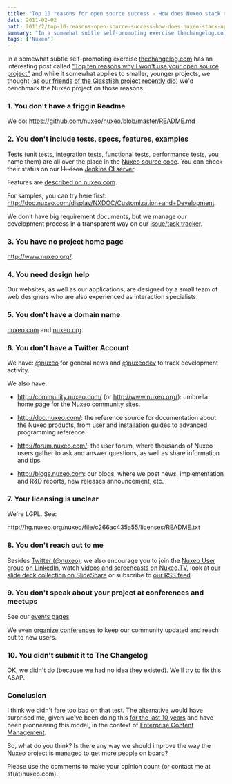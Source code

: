 ```yaml
---
title: "Top 10 reasons for open source success - How does Nuxeo stack up?"
date: 2011-02-02
path: 2011/2/top-10-reasons-open-source-success-how-does-nuxeo-stack-up
summary: "In a somewhat subtle self-promoting exercise thechangelog.com has an interesting post called \"Top ten reasons why I won't use your open source project\" and while it somewhat applies to smaller, younger projects, we thought (as our friends of the Glassfish project recently did) we'd benchmark the Nuxeo project on those reasons."
tags: ['Nuxeo']
---
```


In a somewhat subtle self-promoting exercise <a href="http://thechangelog.com">thechangelog.com</a>
has an interesting post called <a href="http://thechangelog.com/post/3032074343/top-ten-reasons-why-i-wont-use-your-open-source-project">"Top ten reasons why I won't use your open source
project"</a> and while it somewhat applies to smaller, younger projects, we
thought (as <a href="http://blogs.sun.com/theaquarium/entry/top_10_reasons_for_open">our friends of the Glassfish project recently did</a>) we'd benchmark the
Nuxeo project on those reasons.</p>

<!-- more -->

<h3>1. You don't have a friggin Readme</h3>

We do: <a href="https://github.com/nuxeo/nuxeo/blob/master/README.md">https://github.com/nuxeo/nuxeo/blob/master/README.md</a>

<h3>2. You don't include tests, specs, features, examples</h3>

Tests (unit tests, integration tests, functional tests, performance tests, you name them) are all over the place in the <a href="https://doc.nuxeo.com/display/CORG/Getting+the+Nuxeo+source+code">Nuxeo source code</a>. You can check their status on our <strike>Hudson</strike> <a href="http://qa.nuxeo.org/">Jenkins CI server</a>.

Features are <a href="http://www.nuxeo.com/en/products/ep">described on nuxeo.com</a>.

For samples, you can try here first: <a href="http://doc.nuxeo.com/display/NXDOC/Customization+and+Development">http://doc.nuxeo.com/display/NXDOC/Customization+and+Development</a>.

We don't have big requirement documents, but we manage our development process in a transparent way on our <a href="http://jira.nuxeo.org/">issue/task tracker</a>.

<h3>3. You have no project home page</h3>

<a href="http://www.nuxeo.org/">http://www.nuxeo.org/</a>.

<h3>4. You need design help</h3>

Our websites, as well as our applications, are designed by a small team of web designers who are also experienced as interaction specialists.

<h3>5. You don't have a domain name</h3>

<a href="http://www.nuxeo.com/">nuxeo.com</a> and <a href="http://www.nuxeo.org/">nuxeo.org</a>.

<h3>6. You don't have a Twitter Account</h3>

We have: <a href="http://twitter.com/nuxeo">@nuxeo</a> for general news and <a href="http://twitter.com/nuxeodev">@nuxeodev</a> to track development activity.

We also have:

<ul>

<li><p><a href="http://community.nuxeo.com/">http://community.nuxeo.com/</a> (or <a href="http://www.nuxeo.org/">http://www.nuxeo.org/</a>): umbrella home page for the Nuxeo community sites.</p></li>

<li><p><a href="http://doc.nuxeo.com/">http://doc.nuxeo.com/</a>: the reference source for documentation about the Nuxeo products, from user and installation guides to advanced programming reference.</p></li>

<li><p><a href="http://forum.nuxeo.com/">http://forum.nuxeo.com/</a>: the user forum, where thousands of Nuxeo users gather to ask and answer questions, as well as share information and tips.</p></li>

<li><p><a href="http://blogs.nuxeo.com">http://blogs.nuxeo.com</a>: our blogs, where we post news, implementation and R&amp;D reports, new releases announcement, etc.</p></li>

</ul>

<h3>7. Your licensing is unclear</h3>

We're LGPL. See:

<a href="http://hg.nuxeo.org/nuxeo/file/c266ac435a55/licenses/README.txt">http://hg.nuxeo.org/nuxeo/file/c266ac435a55/licenses/README.txt</a>

<h3>8. You don't reach out to me</h3>

Besides <a href="http://twitter.com/nuxeo">Twitter (@nuxeo)</a>, we also encourage you to join the <a href="http://www.linkedin.com/groups?mostPopular=&amp;gid=43314">Nuxeo User group on LinkedIn</a>, watch <a href="http://www.youtube.com/nuxeo/">videos and screencasts on Nuxeo.TV</a>, look at <a href="http://www.slideshare.net/nuxeo/presentations">our slide deck collection on SlideShare</a> or subscribe to <a href="http://community.nuxeo.com/rss">our RSS feed</a>.

<h3>9. You don't speak about your project at conferences and meetups</h3>

See our <a href="http://www.nuxeo.com/en/about/events">events pages</a>.

We even <a href="http://www.nuxeo.com/en/about/events/nuxeoworld2010">organize conferences</a> to keep our community updated and reach out to new users.

<h3>10. You didn't submit it to The Changelog</h3>

OK, we didn't do (because we had no idea they existed). We'll try to fix this ASAP.

<h3>Conclusion</h3>

I think we didn't fare too bad on that test. The alternative would have surprised me, given we've been doing this <a href="http://www.nuxeo.com/en/about/choose-nuxeo">for the last 10 years</a> and have been pionneering this model, in the context of <a href="http://www.nuxeo.com/en">Enterprise Content Management</a>.

So, what do you think? Is there any way we should improve the way the Nuxeo project is managed to get more people on board?

Please use the comments to make your opinion count (or contact me at sf(at)nuxeo.com).

